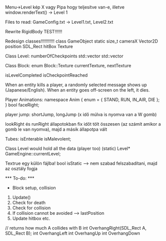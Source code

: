 Menu->Level kép X vagy Pipa hogy teljesítve van-e, illetve window.renderText() -> Level 1

Files to read:
GameConfig.txt -> Level1.txt, Level2.txt

Rewrite RigidBody TEST!!!!!!

Redesign classes!!!!!!!!!!!
class GameObject
static size_t cameraX
Vector2D position
SDL_Rect hitBox
Texture

Class Level:
numberOfCheckpoints
std::vector<Enemy>
std::vector<Block>

Class Block:
enum Block::Texture
currentTexture, nextTexture

isLevelCompleted
isCheckpointReached

When an entity kills a player, a randomly selected message shows up (Japanese/English).
When an entity goes off-screen on the left, it dies.

Player Animations:
namespace Anim {
    enum = { STAND, RUN, IN_AIR, DIE };
}
bool faceRight;

player jump: shortJump, longJump (x idő múlva is nyomva van a W gomb)

lookRight és runRight állapotokban fix időt tölt összesen
(az számít amikor a gomb le van nyomva), majd a másik állapotpa vált

Tubes:
isEnterable
isMalevolent;

Class Level would hold all the data (player too)
(static) Level* GameEngine::currentLevel;

Textrue egy külön fájlba!
bool isStatic --> nem szabad felszabadítani, majd az osztály fogja

*** To-do: ***
- Block setup, collision


1. Update()
2. Check for death
3. Check for collision
4. If collision cannot be avoided --> lastPosition
5. Update hitbox etc.


// returns how much A collides with B
int OverhangRight(SDL_Rect A, SDL_Rect B);
int OverhangLeft
int OverhangUp
int OverhangDown